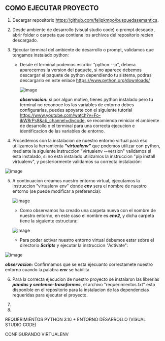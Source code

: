## COMO EJECUTAR PROYECTO
1. Decargar repositorio https://github.com/felipkmpo/busquedasemantica.
   
2. Desde ambiente de desarrollo (visual studio code)  o prompt deseado , abrir folder o carpeta que contiene los archivos del repositorio recien descargado.
   
3. Ejecutar terminal del ambiente de desarrollo o prompt, validamos que tengamos instalado python:
      - Desde el terminal podemos escribir "python --p", debera aparecernos la version del paquete, si no aparece debemos descargar el paquete de python dependiendo tu sistema, podras descargarlo en este enlace https://www.python.org/downloads/
        
        ![image](https://github.com/user-attachments/assets/48f917ed-80f4-43f6-a4a4-f1f54be39430)
        
        ***observacion:*** si por algun motivo, tienes python instalado pero tu terminal no reconoce los las variables de entorno debes configurarlas, puedes apoyarte con el siguiente tutorial https://www.youtube.com/watch?v=Fo-jkW8rPs8&ab_channel=divcode,
        se recomienda reiniciar el ambiente de desarrollo o el terminal para una correcta ejecucion e identificacion de las variables de entorno.
        
4. Procedemos con la instalacion de nuestro entorno virtual para eso utilizamos la herramienta ***"virtualenv"*** que podemos utilizar con python, mediante la siguiente instruccion "virtualenv --version" validamos si esta instalado, si no esta instalado utilizamos
   la instruccion "pip install virtualenv", y posteriormente validamos su correcta instalación:

 ![image](https://github.com/user-attachments/assets/7178b2e8-48f3-4ceb-ab25-5199dcbe454f)

5. A continuacion creamos nuestro entorno virtual, ejecutamos la instruccion "virtualenv env" donde ***env*** sera el nombre de nuestro entorno (se puede modificar a preferencia):

     ![image](https://github.com/user-attachments/assets/271bcd78-b0c6-446d-838b-a91a49736eb0)


    - Como observamos ha creado una carpeta nueva con el nombre de nuestro entorno, en este caso el nombre es ***env2***, y dicha carpeta tiene la siguiente estructura:
      
    ![image](https://github.com/user-attachments/assets/6e29acc1-bf92-49a4-b781-250d21a783e1)

   - Para poder activar nuestro entorno virtual debemos estar sobre el directorio ***Scripts*** y ejecutar la instruccion "Activate":
     
![image](https://github.com/user-attachments/assets/2dd5b0ab-0979-4fec-8f8a-0ff8cab841d4)

***observacion:*** Confirmamos que se esta ejecuanto correctamete nuestro entorno cuando la palabra ***env*** se habilita.

6. Para la correcta ejecucion de nuestro proyecto se instalaron las librerias ***pandas y sentence-trasnformes***, el archivo "requerimientos.txt" esta disponible en el repositorio para la instalacion de las dependencias requeridas para ejecutar el proyecto.

7. 
10. 

REQUERIMIENTOS
PYTHON 3.10 +
ENTORNO DESARROLLO (VISUAL STUDIO CODE)


CONFIGURANDO VIRTUALENV
